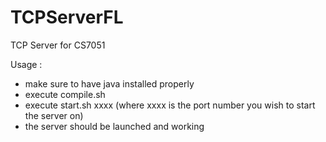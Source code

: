 # TCPServerFL
TCP Server for CS7051

Usage :
  - make sure to have java installed properly
  - execute compile.sh
  - execute start.sh xxxx (where xxxx is the port number  you wish to start the server on)
  - the server should be launched and working
